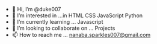 - 👋 Hi, I’m @duke007
- 👀 I’m interested in ...in HTML CSS JavaScript Python 
- 🌱 I’m currently learning ... Javascript 
- 💞️ I’m looking to collaborate on ... Projects 
- 📫 How to reach me ... nanaba.sparkles007@gmail.com 

<!---
duke007/duke007 is a ✨ special ✨ repository because its `README.md` (this file) appears on your GitHub profile.
You can click the Preview link to take a look at your changes.
--->

